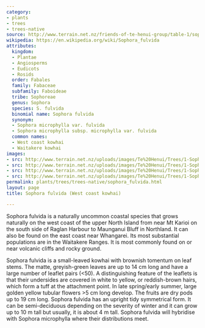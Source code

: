 ```yaml
---
category:
- plants
- trees
- trees-native
source: http://www.terrain.net.nz/friends-of-te-henui-group/table-1/sophora-fulvida-west-coast-kowhai.html
wikipedia: https://en.wikipedia.org/wiki/Sophora_fulvida
attributes:
  kingdom:
  - Plantae
  - Angiosperms
  - Eudicots
  - Rosids
  order: Fabales
  family: Fabaceae
  subfamily: Faboideae
  tribe: Sophoreae
  genus: Sophora
  species: S. fulvida
  binomial name: Sophora fulvida
  synonym:
  - Sophora microphylla var. fulvida
  - Sophora microphylla subsp. microphylla var. fulvida
  common names:
  - West coast kowhai
  - Waitakere kowhai
images:
- src: http://www.terrain.net.nz/uploads/images/Te%20Henui/Trees/1-Sophora_fulvida_tree%20(1).jpg
- src: http://www.terrain.net.nz/uploads/images/Te%20Henui/Trees/1-Sophora%20fulvida..jpg
- src: http://www.terrain.net.nz/uploads/images/Te%20Henui/Trees/1-Sophora_fulvida_kowhai_flowers.jpg
- src: http://www.terrain.net.nz/uploads/images/Te%20Henui/Trees/1-Sophora_fulvida_leaves.jpg
permalink: plants/trees/trees-native/sophora_fulvida.html
layout: page
title: Sophora fulvida (West coast kowhai)

---
```

Sophora fulvida is a naturally uncommon coastal species that grows naturally on the west coast of the upper North Island from near Mt Karioi on the south side of Raglan Harbour to Maunganui Bluff in Northland. It can also be found on the east coast near Whangarei. Its most substantial populations are in the Waitakere Ranges. It is most commonly found on or near volcanic cliffs and rocky ground.

Sophora fulvida is a small-leaved kowhai with brownish tomentum on leaf stems. The matte, greyish-green leaves are up to 14 cm long and have a large number of leaflet pairs (<50). A distinguishing feature of the leaflets is that their undersides are covered in white to yellow, or reddish-brown hairs, which form a tuff at the attachment point. 
In late spring/early summer, large golden yellow tubular flowers &gt;5 cm long develop. The fruits are dry pods up to 19 cm long.
Sophora fulvida has an upright tidy symmetrical form. It can be semi-deciduous depending on the severity of winter and it can grow up to 10 m tall but usually, it is about 4 m tall. 
Sophora fulvida will hybridise with Sophora microphylla where their distributions meet.
